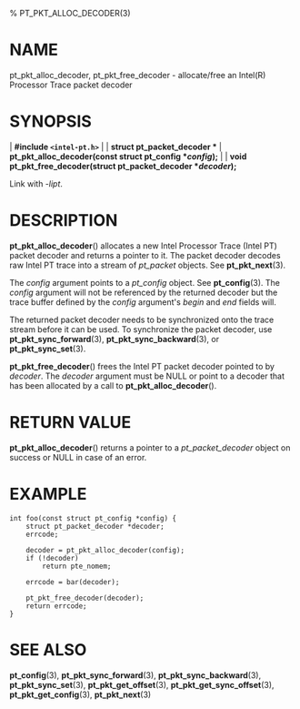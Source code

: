 % PT_PKT_ALLOC_DECODER(3)

<!---
 ! Copyright (c) 2015-2024, Intel Corporation
 ! SPDX-License-Identifier: BSD-3-Clause
 !
 ! Redistribution and use in source and binary forms, with or without
 ! modification, are permitted provided that the following conditions are met:
 !
 !  * Redistributions of source code must retain the above copyright notice,
 !    this list of conditions and the following disclaimer.
 !  * Redistributions in binary form must reproduce the above copyright notice,
 !    this list of conditions and the following disclaimer in the documentation
 !    and/or other materials provided with the distribution.
 !  * Neither the name of Intel Corporation nor the names of its contributors
 !    may be used to endorse or promote products derived from this software
 !    without specific prior written permission.
 !
 ! THIS SOFTWARE IS PROVIDED BY THE COPYRIGHT HOLDERS AND CONTRIBUTORS "AS IS"
 ! AND ANY EXPRESS OR IMPLIED WARRANTIES, INCLUDING, BUT NOT LIMITED TO, THE
 ! IMPLIED WARRANTIES OF MERCHANTABILITY AND FITNESS FOR A PARTICULAR PURPOSE
 ! ARE DISCLAIMED. IN NO EVENT SHALL THE COPYRIGHT OWNER OR CONTRIBUTORS BE
 ! LIABLE FOR ANY DIRECT, INDIRECT, INCIDENTAL, SPECIAL, EXEMPLARY, OR
 ! CONSEQUENTIAL DAMAGES (INCLUDING, BUT NOT LIMITED TO, PROCUREMENT OF
 ! SUBSTITUTE GOODS OR SERVICES; LOSS OF USE, DATA, OR PROFITS; OR BUSINESS
 ! INTERRUPTION) HOWEVER CAUSED AND ON ANY THEORY OF LIABILITY, WHETHER IN
 ! CONTRACT, STRICT LIABILITY, OR TORT (INCLUDING NEGLIGENCE OR OTHERWISE)
 ! ARISING IN ANY WAY OUT OF THE USE OF THIS SOFTWARE, EVEN IF ADVISED OF THE
 ! POSSIBILITY OF SUCH DAMAGE.
 !-->

# NAME

pt_pkt_alloc_decoder, pt_pkt_free_decoder - allocate/free an Intel(R) Processor
Trace packet decoder


# SYNOPSIS

| **\#include `<intel-pt.h>`**
|
| **struct pt_packet_decoder \***
| **pt_pkt_alloc_decoder(const struct pt_config \**config*);**
|
| **void pt_pkt_free_decoder(struct pt_packet_decoder \**decoder*);**

Link with *-lipt*.


# DESCRIPTION

**pt_pkt_alloc_decoder**() allocates a new Intel Processor Trace (Intel PT)
packet decoder and returns a pointer to it.  The packet decoder decodes raw
Intel PT trace into a stream of *pt_packet* objects.  See **pt_pkt_next**(3).

The *config* argument points to a *pt_config* object.  See **pt_config**(3).
The *config* argument will not be referenced by the returned decoder but the
trace buffer defined by the *config* argument's *begin* and *end* fields will.

The returned packet decoder needs to be synchronized onto the trace stream
before it can be used.  To synchronize the packet decoder, use
**pt_pkt_sync_forward**(3), **pt_pkt_sync_backward**(3), or
**pt_pkt_sync_set**(3).

**pt_pkt_free_decoder**() frees the Intel PT packet decoder pointed to by
*decoder*.  The *decoder* argument must be NULL or point to a decoder that has
been allocated by a call to **pt_pkt_alloc_decoder**().


# RETURN VALUE

**pt_pkt_alloc_decoder**() returns a pointer to a *pt_packet_decoder* object on
success or NULL in case of an error.


# EXAMPLE

~~~{.c}
int foo(const struct pt_config *config) {
	struct pt_packet_decoder *decoder;
	errcode;

	decoder = pt_pkt_alloc_decoder(config);
	if (!decoder)
		return pte_nomem;

	errcode = bar(decoder);

	pt_pkt_free_decoder(decoder);
	return errcode;
}
~~~


# SEE ALSO

**pt_config**(3), **pt_pkt_sync_forward**(3), **pt_pkt_sync_backward**(3),
**pt_pkt_sync_set**(3), **pt_pkt_get_offset**(3), **pt_pkt_get_sync_offset**(3),
**pt_pkt_get_config**(3), **pt_pkt_next**(3)
